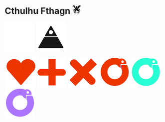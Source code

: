 # Cthulhu Fthagn <img src="Cthulhu_symbol_JH.svg" width="28px" height="28px" alt="hi">


![Alt text](./robots3white.svg)
<img src="./robots3black.svg">

<picture>
 <source media="(prefers-color-scheme: dark)" srcset="./robots3white.svg">
 <source media="(prefers-color-scheme: light)" srcset="./robots3black.svg">
 <img alt="" src="YOUR-DEFAULT-IMAGE">
</picture>


<picture>
 <img alt="" src="LD+R Michael's Heart.svg">
</picture>

<picture>
 <img alt="" src="LD+R Michael's Plus.svg">
</picture>

<picture>
 <img alt="" src="LD+R Michael's X.svg">
</picture>

<picture>
 <img alt="" src="LD+R Ofer's Snake EatSelf.svg">
</picture>

<picture>
 <img alt="" src="green.svg">
</picture>

<picture>
 <img alt="" src="purple.svg">
</picture>
